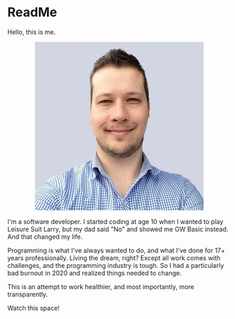 # ReadMe
Hello, this is me.

<p align="center">
  <img src="https://raw.githubusercontent.com/willemodendaal/ReadMe/main/images/me2.jpg" />
</p>

I'm a software developer. I started coding at age 10 when I wanted to play Leisure Suit Larry, but my dad said "No" and showed me GW Basic instead. And that changed my life.

Programming is what I've always wanted to do, and what I've done for 17+ years professionally. Living the dream, right? Except all work comes with challenges, and the programming industry is tough. So I had a particularly bad burnout in 2020 and realized things needed to change.

This is an attempt to work healthier, and most importantly, more transparently.

Watch this space!
